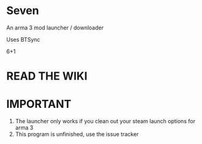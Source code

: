Seven
=====

An arma 3 mod launcher / downloader

Uses BTSync

6+1

READ THE WIKI
=============

IMPORTANT
=========
1. The launcher only works if you clean out your steam launch options for arma 3
2. This program is unfinished, use the issue tracker
